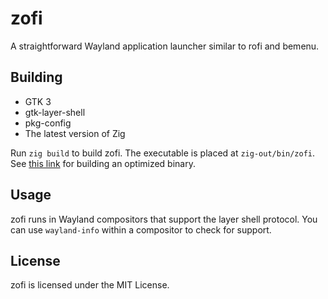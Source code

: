 # zofi

A straightforward Wayland application launcher similar to rofi and bemenu.

## Building

- GTK 3
- gtk-layer-shell
- pkg-config
- The latest version of Zig

Run `zig build` to build zofi. The executable is placed at `zig-out/bin/zofi`.
See [this link](https://ziglang.org/documentation/master/#Build-Mode) for
building an optimized binary.

## Usage

zofi runs in Wayland compositors that support the layer shell protocol. You can
use `wayland-info` within a compositor to check for support.

## License

zofi is licensed under the MIT License.
